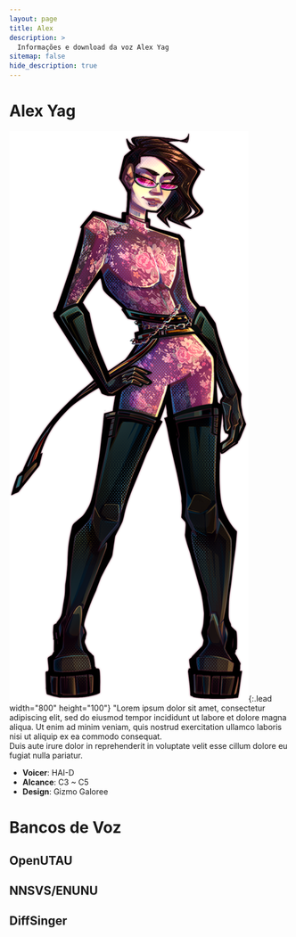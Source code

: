 ```yaml
---
layout: page
title: Alex
description: >
  Informações e download da voz Alex Yag
sitemap: false
hide_description: true
---
```


# Alex Yag

![](/assets/vozes/alex/alex.png "Alex Yag full body"){:.lead width="800" height="100"}
"Lorem ipsum dolor sit amet, consectetur adipiscing elit, sed do eiusmod tempor incididunt ut labore et dolore magna aliqua.
Ut enim ad minim veniam, quis nostrud exercitation ullamco laboris nisi ut aliquip ex ea commodo consequat. <br>
Duis aute irure dolor in reprehenderit in voluptate velit esse cillum dolore eu fugiat nulla pariatur.

- **Voicer**: HAI-D
- **Alcance**: C3 ~ C5
- **Design**: Gizmo Galoree

<p>

# Bancos de Voz

## OpenUTAU

## NNSVS/ENUNU

## DiffSinger
